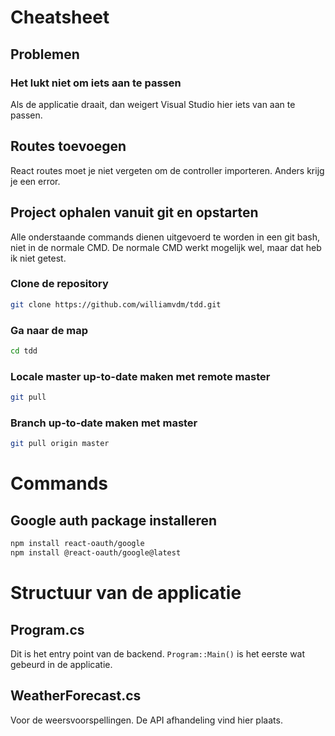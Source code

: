 # Cheatsheet
## Problemen
### Het lukt niet om iets aan te passen
Als de applicatie draait, dan weigert Visual Studio hier iets van aan te passen.

## Routes toevoegen
React routes moet je niet vergeten om de controller importeren. Anders krijg je een error.

## Project ophalen vanuit git en opstarten
Alle onderstaande commands dienen uitgevoerd te worden in een git bash, niet in de normale CMD. De normale CMD werkt mogelijk wel, maar dat heb ik niet getest.

### Clone de repository
```bash
git clone https://github.com/williamvdm/tdd.git
```

### Ga naar de map
```bash
cd tdd
```

### Locale master up-to-date maken met remote master
```bash
git pull
```

### Branch up-to-date maken met master
```bash
git pull origin master
```

# Commands
## Google auth package installeren
```bash
npm install react-oauth/google
npm install @react-oauth/google@latest
```

# Structuur van de applicatie
## Program.cs
Dit is het entry point van de backend. `Program::Main()` is het eerste wat gebeurd in de applicatie.

## WeatherForecast.cs
Voor de weersvoorspellingen. De API afhandeling vind hier plaats.
